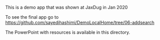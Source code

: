 This is a demo app that was shown at JaxDug in Jan 2020

To see the final app go to https://github.com/sayedihashimi/DemoLocalHome/tree/06-addsearch

The PowerPoint with resources is available in this directory.